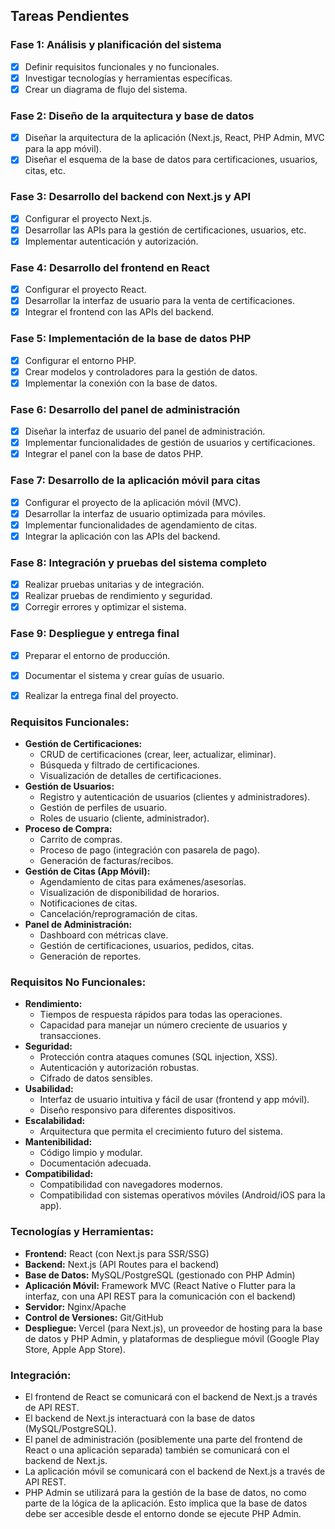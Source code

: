 ## Tareas Pendientes

### Fase 1: Análisis y planificación del sistema
- [x] Definir requisitos funcionales y no funcionales.
- [x] Investigar tecnologías y herramientas específicas.
- [x] Crear un diagrama de flujo del sistema.

### Fase 2: Diseño de la arquitectura y base de datos
- [x] Diseñar la arquitectura de la aplicación (Next.js, React, PHP Admin, MVC para la app móvil).
- [x] Diseñar el esquema de la base de datos para certificaciones, usuarios, citas, etc.

### Fase 3: Desarrollo del backend con Next.js y API
- [x] Configurar el proyecto Next.js.
- [x] Desarrollar las APIs para la gestión de certificaciones, usuarios, etc.
- [x] Implementar autenticación y autorización.

### Fase 4: Desarrollo del frontend en React
- [x] Configurar el proyecto React.
- [x] Desarrollar la interfaz de usuario para la venta de certificaciones.
- [x] Integrar el frontend con las APIs del backend.

### Fase 5: Implementación de la base de datos PHP
- [x] Configurar el entorno PHP.
- [x] Crear modelos y controladores para la gestión de datos.
- [x] Implementar la conexión con la base de datos.

### Fase 6: Desarrollo del panel de administración
- [x] Diseñar la interfaz de usuario del panel de administración.
- [x] Implementar funcionalidades de gestión de usuarios y certificaciones.
- [x] Integrar el panel con la base de datos PHP.

### Fase 7: Desarrollo de la aplicación móvil para citas
- [x] Configurar el proyecto de la aplicación móvil (MVC).
- [x] Desarrollar la interfaz de usuario optimizada para móviles.
- [x] Implementar funcionalidades de agendamiento de citas.
- [x] Integrar la aplicación con las APIs del backend.

### Fase 8: Integración y pruebas del sistema completo
- [x] Realizar pruebas unitarias y de integración.
- [x] Realizar pruebas de rendimiento y seguridad.
- [x] Corregir errores y optimizar el sistema.

### Fase 9: Despliegue y entrega final
- [x] Preparar el entorno de producción.
- [x] Documentar el sistema y crear guías de usuario.
- [x] Realizar la entrega final del proyecto.




### Requisitos Funcionales:
- **Gestión de Certificaciones:**
  - CRUD de certificaciones (crear, leer, actualizar, eliminar).
  - Búsqueda y filtrado de certificaciones.
  - Visualización de detalles de certificaciones.
- **Gestión de Usuarios:**
  - Registro y autenticación de usuarios (clientes y administradores).
  - Gestión de perfiles de usuario.
  - Roles de usuario (cliente, administrador).
- **Proceso de Compra:**
  - Carrito de compras.
  - Proceso de pago (integración con pasarela de pago).
  - Generación de facturas/recibos.
- **Gestión de Citas (App Móvil):**
  - Agendamiento de citas para exámenes/asesorías.
  - Visualización de disponibilidad de horarios.
  - Notificaciones de citas.
  - Cancelación/reprogramación de citas.
- **Panel de Administración:**
  - Dashboard con métricas clave.
  - Gestión de certificaciones, usuarios, pedidos, citas.
  - Generación de reportes.

### Requisitos No Funcionales:
- **Rendimiento:**
  - Tiempos de respuesta rápidos para todas las operaciones.
  - Capacidad para manejar un número creciente de usuarios y transacciones.
- **Seguridad:**
  - Protección contra ataques comunes (SQL injection, XSS).
  - Autenticación y autorización robustas.
  - Cifrado de datos sensibles.
- **Usabilidad:**
  - Interfaz de usuario intuitiva y fácil de usar (frontend y app móvil).
  - Diseño responsivo para diferentes dispositivos.
- **Escalabilidad:**
  - Arquitectura que permita el crecimiento futuro del sistema.
- **Mantenibilidad:**
  - Código limpio y modular.
  - Documentación adecuada.
- **Compatibilidad:**
  - Compatibilidad con navegadores modernos.
  - Compatibilidad con sistemas operativos móviles (Android/iOS para la app).




### Tecnologías y Herramientas:
- **Frontend:** React (con Next.js para SSR/SSG)
- **Backend:** Next.js (API Routes para el backend)
- **Base de Datos:** MySQL/PostgreSQL (gestionado con PHP Admin)
- **Aplicación Móvil:** Framework MVC (React Native o Flutter para la interfaz, con una API REST para la comunicación con el backend)
- **Servidor:** Nginx/Apache
- **Control de Versiones:** Git/GitHub
- **Despliegue:** Vercel (para Next.js), un proveedor de hosting para la base de datos y PHP Admin, y plataformas de despliegue móvil (Google Play Store, Apple App Store).

### Integración:
- El frontend de React se comunicará con el backend de Next.js a través de API REST.
- El backend de Next.js interactuará con la base de datos (MySQL/PostgreSQL).
- El panel de administración (posiblemente una parte del frontend de React o una aplicación separada) también se comunicará con el backend de Next.js.
- La aplicación móvil se comunicará con el backend de Next.js a través de API REST.
- PHP Admin se utilizará para la gestión de la base de datos, no como parte de la lógica de la aplicación. Esto implica que la base de datos debe ser accesible desde el entorno donde se ejecute PHP Admin.



